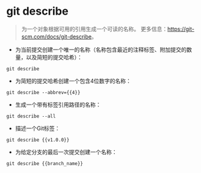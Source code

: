 # git describe

> 为一个对象根据可用的引用生成一个可读的名称。
> 更多信息：<https://git-scm.com/docs/git-describe>。

- 为当前提交创建一个唯一的名称（名称包含最近的注释标签、附加提交的数量，以及简短的提交哈希）：

`git describe`

- 为简短的提交哈希创建一个包含4位数字的名称：

`git describe --abbrev={{4}}`

- 生成一个带有标签引用路径的名称：

`git describe --all`

- 描述一个Git标签：

`git describe {{v1.0.0}}`

- 为给定分支的最后一次提交创建一个名称：

`git describe {{branch_name}}`